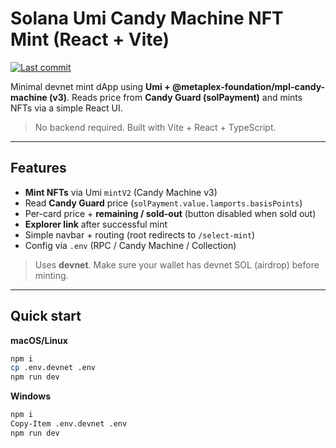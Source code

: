 # Solana Umi Candy Machine NFT Mint (React + Vite)

[![Last commit](https://img.shields.io/github/last-commit/JoachimTramper/NFT-mint-app)](#)

Minimal devnet mint dApp using **Umi + @metaplex-foundation/mpl-candy-machine (v3)**.
Reads price from **Candy Guard (solPayment)** and mints NFTs via a simple React UI.

> No backend required. Built with Vite + React + TypeScript.

---

## Features

- **Mint NFTs** via Umi `mintV2` (Candy Machine v3)
- Read **Candy Guard** price (`solPayment.value.lamports.basisPoints`)
- Per-card price + **remaining / sold-out** (button disabled when sold out)
- **Explorer link** after successful mint
- Simple navbar + routing (root redirects to `/select-mint`)
- Config via `.env` (RPC / Candy Machine / Collection)

> Uses **devnet**. Make sure your wallet has devnet SOL (airdrop) before minting.

---

## Quick start

**macOS/Linux**

```bash
npm i
cp .env.devnet .env
npm run dev
```

**Windows**

```bash
npm i
Copy-Item .env.devnet .env
npm run dev
```
